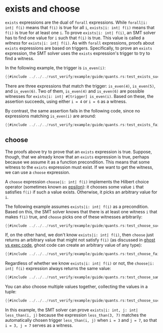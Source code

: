 # exists and choose

`exists` expressions are the dual of `forall` expressions.
While `forall|i: int| f(i)` means that `f(i)` is true for all `i`,
`exists|i: int| f(i)` means that `f(i)` is true for at least one `i`.
To prove `exists|i: int| f(i)`,
an SMT solver has to find one value for `i` such that `f(i)` is true.
This value is called a *witness* for `exists|i: int| f(i)`.
As with `forall` expressions, proofs about `exists` expressions are based on triggers.
Specifically, to prove an `exists` expression,
the SMT solver uses the `exists` expression's trigger to try to find a witness.

In the following example, the trigger is `is_even(i)`:

```rust
{{#include ../../../rust_verify/example/guide/quants.rs:test_exists_succeeds}}
```

There are three expressions that match the trigger:
`is_even(4)`, `is_even(5)`, and `is_even(6)`.
Two of them, `is_even(4)` and `is_even(6)` are possible witnesses
for `exists|i: int| #[trigger] is_even(i)`.
Based on these, the assertion succeeds, using either `i = 4` or `i = 6` as a witness.

By contrast, the same assertion fails in the following code,
since no expressions matching `is_even(i)` are around:

```rust
{{#include ../../../rust_verify/example/guide/quants.rs:test_exists_fails}}
```

## choose

The proofs above try to prove that an `exists` expression is true.
Suppose, though, that we already know that an `exists` expression is true,
perhaps because we assume it as a function precondition.
This means that some witness to the `exists` expression must exist.
If we want to get the witness, we can use a `choose` expression.

A `choose` expression `choose|i: int| f(i)` implements
the Hilbert choice operator
(sometimes known as [epsilon](https://en.wikipedia.org/wiki/Epsilon_calculus)):
it chooses some value `i` that satisfies `f(i)` if such a value exists.
Otherwise, it picks an arbitrary value for `i`.

The following example assumes `exists|i: int| f(i)` as a precondition.
Based on this, the SMT solver knows that there is at least one witness `i`
that makes `f(i)` true,
and `choose` picks one of these witnesses arbitrarily:

```rust
{{#include ../../../rust_verify/example/guide/quants.rs:test_choose_succeeds}}
```

If, on the other hand, we don't know `exists|i: int| f(i)`,
then `choose` just returns an arbitrary value that might not satisfy `f(i)`
(as discussed in [ghost vs exec code](./ghost_vs_exec.md),
ghost code can create an arbitrary value of any type):

```rust
{{#include ../../../rust_verify/example/guide/quants.rs:test_choose_fails}}
```

Regardless of whether we know `exists|i: int| f(i)` or not,
the `choose|i: int| f(i)` expression always returns the same value:

```rust
{{#include ../../../rust_verify/example/guide/quants.rs:test_choose_same}}
```

You can also choose multiple values together,
collecting the values in a tuple:

```rust
{{#include ../../../rust_verify/example/guide/quants.rs:test_choose_succeeds2}}
```

In this example, the SMT solver can prove
`exists|i: int, j: int| less_than(i, j)`
because the expression `less_than(3, 7)` matches the
automatically chosen trigger `less_than(i, j)` when `i = 3` and `j = 7`,
so that `i = 3, j = 7` serves as a witness.
